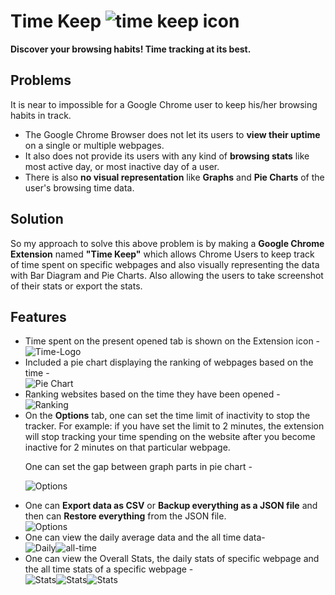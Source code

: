 <h1><span>Time Keep <img src="./icon/icon-32.png" alt="time keep icon"></span></h1>
<b>Discover your browsing habits! Time tracking at its best.</b>

## Problems

It is near to impossible for a Google Chrome user to keep his/her browsing habits in track. 
<ul>
  <li>The Google Chrome Browser does not let its users to <b>view their uptime</b> on a single or multiple webpages.</li>
  <li>It also does not provide its users with any kind of <b>browsing stats</b> like most active day, or most inactive day of a user.</li>
  <li>There is also <b>no visual representation</b> like <b>Graphs</b> and <b>Pie Charts</b> of the user's browsing time data.</li>
</ul>

## Solution

So my approach to solve this above problem is by making a <b>Google Chrome Extension</b> named <b>"Time Keep"</b> which allows Chrome Users to keep track of time spent on specific webpages and also visually representing the data with Bar Diagram and Pie Charts. Also allowing the users to take screenshot of their stats or export the stats.


## Features

<ul>
  <li>Time spent on the present opened tab is shown on the Extension icon -</li>
  <img src="./img/Time-Logo.jpg" alt="Time-Logo"><br>
  <li>Included a pie chart displaying the ranking of webpages based on the time -</li>
  <img src="./img/Pie-Chart.png" alt="Pie Chart"><br>
  <li>Ranking websites based on the time they have been opened -</li>
  <img src="./img/Ranking.png" alt="Ranking">
  <li>On the <b>Options</b> tab, one can set the time limit of inactivity to stop the tracker. For example: if you have set the limit to 2 minutes, the extension will stop tracking your time spending on the website after you become inactive for 2 minutes on that particular webpage.
  
  One can set the gap between graph parts in pie chart -</li>
  <img src="./img/Options-1.png" alt="Options">
  <li>One can <b>Export data as CSV</b> or <b>Backup everything as a JSON file</b> and then can <b>Restore everything</b> from the JSON file.</li>
  <img src="./img/Options-2.png" alt="Options">
  <li>One can view the daily average data and the all time data-</li>
  <img src="./img/Daily.jpg" alt="Daily"><img src="./img/All-Time.jpg" alt="all-time">
  <li>One can view the Overall Stats, the daily stats of specific webpage and the all time stats of a specific webpage -</li>
  <img src="./img/Stat-1.png" alt="Stats"><img src="./img/Stat-2.png" alt="Stats"><img src="./img/Stat-3.png" alt="Stats">
</ul>
